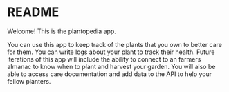 # README

Welcome! This is the plantopedia app.

You can use this app to keep track of the plants that you own to better care for them. You can write logs about your plant to track their health. Future iterations of this app will include the ability to connect to an farmers almanac to know when to plant and harvest your garden. You will also be able to access care documentation and add data to the API to help your fellow planters.


